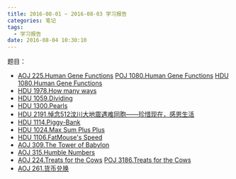 ```yaml
---
title: 2016-08-01 ~ 2016-08-03 学习报告
categories: 笔记
tags:
  - 学习报告
date: 2016-08-04 10:30:10
---
```


题目： 

- [AOJ 225.Human Gene Functions](/post/AOJ/225.html)
  [POJ 1080.Human Gene Functions](/post/POJ/1080.html)
  [HDU 1080.Human Gene Functions](/post/HDU/1080.html)
- [HDU 1978.How many ways](/post/HDU/1978.html)
- [HDU 1059.Dividing](/post/HDU/1059.html)
- [HDU 1300.Pearls](/post/HDU/1300.html)
- [HDU 2191.悼念512汶川大地震遇难同胞——珍惜现在，感恩生活](/post/HDU/2191.html)
- [HDU 1114.Piggy-Bank](/post/HDU/1114.html)
- [HDU 1024.Max Sum Plus Plus](/post/HDU/1024.hmtl)
- [HDU 1106.FatMouse's Speed](/post/HDU/1106.html)
- [AOJ 309.The Tower of Babylon](/post/AOJ/309.html)
- [AOJ 315.Humble Numbers](/post/AOJ/315.html)
- [AOJ 224.Treats for the Cows](/post/AOJ/224.html)
  [POJ 3186.Treats for the Cows](/post/POJ/3186.html)
- [AOJ 261.货币兑换](/post/AOJ/261.html)
 <!--more-->
